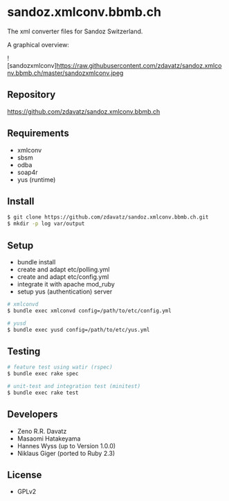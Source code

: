 # sandoz.xmlconv.bbmb.ch

The xml converter files for Sandoz Switzerland.

A graphical overview:

![sandozxmlconv]https://raw.githubusercontent.com/zdavatz/sandoz.xmlconv.bbmb.ch/master/sandozxmlconv.jpeg

## Repository

https://github.com/zdavatz/sandoz.xmlconv.bbmb.ch

## Requirements

* xmlconv
* sbsm
* odba
* soap4r
* yus (runtime)

## Install

```bash
$ git clone https://github.com/zdavatz/sandoz.xmlconv.bbmb.ch.git
$ mkdir -p log var/output
```

## Setup

* bundle install
* create and adapt etc/polling.yml
* create and adapt etc/config.yml
* integrate it with apache mod_ruby
* setup yus (authentication) server

```bash
# xmlconvd
$ bundle exec xmlconvd config=/path/to/etc/config.yml

# yusd
$ bundle exec yusd config=/path/to/etc/yus.yml
```

## Testing

```bash
# feature test using watir (rspec)
$ bundle exec rake spec

# unit-test and integration test (minitest)
$ bundle exec rake test
```

## Developers

* Zeno R.R. Davatz
* Masaomi Hatakeyama
* Hannes Wyss (up to Version 1.0.0)
* Niklaus Giger (ported to Ruby 2.3)

## License

* GPLv2
